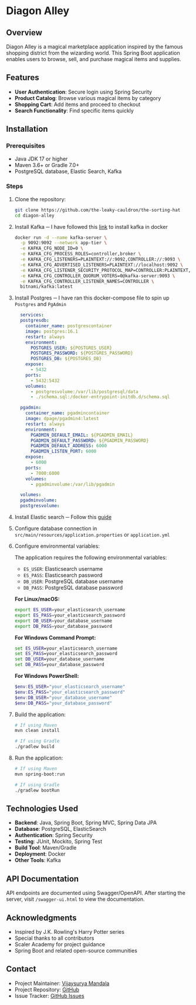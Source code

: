 # Diagon Alley

## Overview

Diagon Alley is a magical marketplace application inspired by the famous shopping district from the wizarding world. This Spring Boot application enables users to browse, sell, and purchase magical items and supplies.

## Features

- **User Authentication**: Secure login using Spring Security
- **Product Catalog**: Browse various magical items by category
- **Shopping Cart**: Add items and proceed to checkout
- **Search Functionality**: Find specific items quickly

## Installation

### Prerequisites

- Java JDK 17 or higher
- Maven 3.6+ or Gradle 7.0+
- PostgreSQL database, Elastic Search, Kafka

### Steps

1. Clone the repository:

   ```sh
   git clone https://github.com/the-leaky-cauldron/the-sorting-hat
   cd diagon-alley
   ```

2. Install Kafka ─ I have followed this [link](https://hub.docker.com/r/bitnami/kafka) to install kafka in docker

    ```sh
    docker run -d --name kafka-server \
      -p 9092:9092 --network app-tier \
      -e KAFKA_CFG_NODE_ID=0 \
      -e KAFKA_CFG_PROCESS_ROLES=controller,broker \
      -e KAFKA_CFG_LISTENERS=PLAINTEXT://:9092,CONTROLLER://:9093 \
      -e KAFKA_CFG_ADVERTISED_LISTENERS=PLAINTEXT://localhost:9092 \
      -e KAFKA_CFG_LISTENER_SECURITY_PROTOCOL_MAP=CONTROLLER:PLAINTEXT,PLAINTEXT:PLAINTEXT \
      -e KAFKA_CFG_CONTROLLER_QUORUM_VOTERS=0@kafka-server:9093 \
      -e KAFKA_CFG_CONTROLLER_LISTENER_NAMES=CONTROLLER \
      bitnami/kafka:latest
    ```

3. Install Postgres ─ I have ran this docker-compose file to spin up ```Postgres``` and ```PgAdmin```

    ```yml
      services:
      postgresdb:
        container_name: postgrescontainer
        image: postgres:16.1
        restart: always
        environment:
          POSTGRES_USER: ${POSTGRES_USER}
          POSTGRES_PASSWORD: ${POSTGRES_PASSWORD}
          POSTGRES_DB: ${POSTGRES_DB}
        expose:
          - 5432
        ports:
          - 5432:5432
        volumes:
          - postgresvolume:/var/lib/postgresql/data
          - ./schema.sql:/docker-entrypoint-initdb.d/schema.sql

      pgadmin:
        container_name: pgadmincontainer
        image: dpage/pgadmin4:latest
        restart: always
        environment:
          PGADMIN_DEFAULT_EMAIL: ${PGADMIN_EMAIL}
          PGADMIN_DEFAULT_PASSWORD: ${PGADMIN_PASSWORD}
          PGADMIN_DEFAULT_ADDRESS: 6000
          PGADMIN_LISTEN_PORT: 6000
        expose:
          - 6000
        ports:
          - 7000:6000
        volumes:
          - pgadminvolume:/var/lib/pgadmin

      volumes:
      pgadminvolume:
      postgresvolume:
    ```

4. Install Elastic search ─ Follow this [guide](https://www.elastic.co/guide/en/elasticsearch/reference/current/run-elasticsearch-locally.html)

5. Configure database connection in `src/main/resources/application.properties` or `application.yml`

6. Configure environmental variables:

   The application requires the following environmental variables:
   - `ES_USER`: Elasticsearch username
   - `ES_PASS`: Elasticsearch password
   - `DB_USER`: PostgreSQL database username
   - `DB_PASS`: PostgreSQL database password

   **For Linux/macOS:**

   ```sh
   export ES_USER=your_elasticsearch_username
   export ES_PASS=your_elasticsearch_password
   export DB_USER=your_database_username
   export DB_PASS=your_database_password
   ```

   **For Windows Command Prompt:**

   ```cmd
   set ES_USER=your_elasticsearch_username
   set ES_PASS=your_elasticsearch_password
   set DB_USER=your_database_username
   set DB_PASS=your_database_password
   ```

   **For Windows PowerShell:**

   ```powershell
   $env:ES_USER="your_elasticsearch_username"
   $env:ES_PASS="your_elasticsearch_password"
   $env:DB_USER="your_database_username"
   $env:DB_PASS="your_database_password"
   ```

7. Build the application:

   ```sh
   # If using Maven
   mvn clean install
   
   # If using Gradle
   ./gradlew build
   ```

8. Run the application:

   ```sh
   # If using Maven
   mvn spring-boot:run
   
   # If using Gradle
   ./gradlew bootRun
   ```

## Technologies Used

- **Backend**: Java, Spring Boot, Spring MVC, Spring Data JPA
- **Database**: PostgreSQL, ElasticSearch
- **Authentication**: Spring Security
- **Testing**: JUnit, Mockito, Spring Test
- **Build Tool**: Maven/Gradle
- **Deployment**: Docker
- **Other Tools**: Kafka

## API Documentation

API endpoints are documented using Swagger/OpenAPI. After starting the server, visit `/swagger-ui.html` to view the documentation.

## Acknowledgments

- Inspired by J.K. Rowling's Harry Potter series
- Special thanks to all contributors
- Scaler Academy for project guidance
- Spring Boot and related open-source communities

## Contact

- Project Maintainer: [Vijaysurya Mandala](mailto:mandala.vijay.surya@gamil.com)
- Project Repository: [GitHub](https://github.com/the-leaky-cauldron/diagon-alley)
- Issue Tracker: [GitHub Issues](https://github.com/the-leaky-cauldron/diagon-alley/issues)
